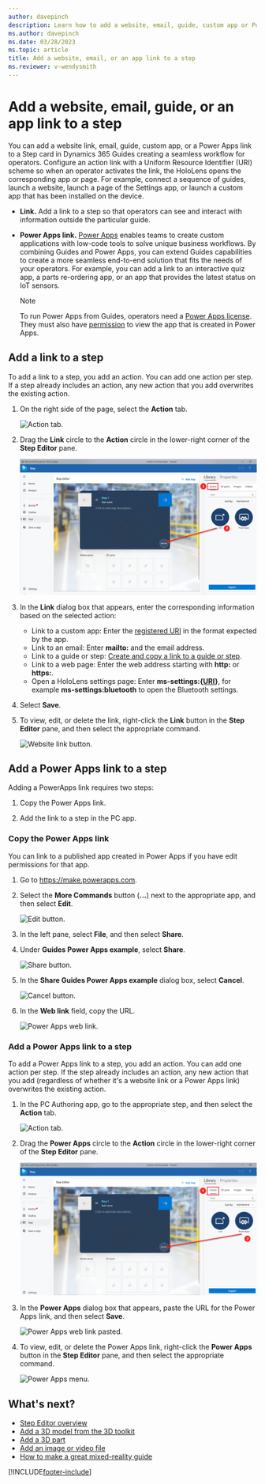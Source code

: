 ```yaml
---
author: davepinch
description: Learn how to add a website, email, guide, custom app or Power Apps link to a step in Microsoft Dynamics 365 Guides to create a seamless workflow for operators.
ms.author: davepinch
ms.date: 03/28/2023
ms.topic: article
title: Add a website, email, or an app link to a step
ms.reviewer: v-wendysmith
---
```


# Add a website, email, guide, or an app link to a step

You can add a website link, email, guide, custom app, or a Power Apps link to a Step card in Dynamics 365 Guides creating a seamless workflow for operators. Configure an action link with a Uniform Resource Identifier (URI) scheme so when an operator activates the link, the HoloLens opens the corresponding app or page.  For example, connect a sequence of guides, launch a website, launch a page of the Settings app, or launch a custom app that has been installed on the device.

- **Link.** Add a link to a step so that operators can see and interact with information outside the particular guide.

- **Power Apps link.** [Power Apps](https://products.office.com/business/microsoft-powerapps) enables teams to create custom applications with low-code tools to solve unique business workflows. By combining Guides and Power Apps, you can extend Guides capabilities to create a more seamless end-to-end solution that fits the needs of your operators. For example, you can add a link to an interactive quiz app, a parts re-ordering app, or an app that provides the latest status on IoT sensors.  

   > [!NOTE]
   > To run Power Apps from Guides, operators need a [Power Apps license](https://powerapps.microsoft.com/pricing/). They must also have [permission](/powerapps/maker/canvas-apps/share-app#share-an-app) to view the app that is created in Power Apps.

## Add a link to a step

To add a link to a step, you add an action. You can add one action per step. If a step already includes an action, any new action that you add overwrites the existing action.

1. On the right side of the page, select the **Action** tab.

    ![Action tab.](media/powerapps-action-tab.PNG "Action tab")

1. Drag the **Link** circle to the **Action** circle in the lower-right corner of the **Step Editor** pane.

    ![Dragging the Link circle to the Action circle.](media/website-link-drag-action.PNG "Dragging the Link circle to the Action circle")

1. In the **Link** dialog box that appears, enter the corresponding information based on the selected action:

   - Link to a custom app: Enter the [registered URI](/windows/uwp/launch-resume/handle-uri-activation) in the format expected by the app.
   - Link to an email: Enter **mailto:** and the email address.
   - Link to a guide or step: [Create and copy a link to a guide or step](pc-app-copy-link-guide-step.md).
   - Link to a web page: Enter the web address starting with **http:** or **https:**.
   - Open a HoloLens settings page: Enter **ms-settings:{[URI](/hololens/settings-uri-list#settings-uris)}**, for example **ms-settings:bluetooth** to open the Bluetooth settings.

1. Select **Save**.

1. To view, edit, or delete the link, right-click the **Link** button in the **Step Editor** pane, and then select the appropriate command.

    ![Website link button.](media/powerapps-menu.PNG "Website link button")

## Add a Power Apps link to a step

Adding a PowerApps link requires two steps:

1. Copy the Power Apps link.

2. Add the link to a step in the PC app.

### Copy the Power Apps link

You can link to a published app created in Power Apps if you have edit permissions for that app. 

1.	Go to <https://make.powerapps.com>.

2.	Select the **More Commands** button (**…**)  next to the appropriate app, and then select **Edit**.

     ![Edit button.](media/powerapps-home.PNG "Edit button")
 
3.	In the left pane, select **File**, and then select **Share**.      
 
4.	Under **Guides Power Apps example**, select **Share**.

     ![Share button.](media/powerapps-share-button.PNG "Share button")

5.	In the **Share Guides Power Apps example** dialog box, select **Cancel**.

     ![Cancel button.](media/powerapps-cancel-button.PNG "Cancel button")

6.	In the **Web link** field, copy the URL. 

     ![Power Apps web link.](media/powerapps-url.PNG "Power Apps web link")

### Add a Power Apps link to a step 

To add a Power Apps link to a step, you add an action. You can add one action per step. If the step already includes an action, any new action that you add (regardless of whether it's a website link or a Power Apps link) overwrites the existing action.

1.	In the PC Authoring app, go to the appropriate step, and then select the **Action** tab.

     ![Action tab.](media/powerapps-action-tab.PNG "Action tab")

2.	Drag the **Power Apps** circle to the **Action** circle in the lower-right corner of the **Step Editor** pane.

     ![Drag Power Apps.](media/powerapps-drag-action.PNG "Drag Power Apps")
     
3.	In the **Power Apps** dialog box that appears, paste the URL for the Power Apps link, and then select **Save**.

     ![Power Apps web link pasted.](media/powerapps-paste-url.PNG "Power Apps web link pasted")

4.	To view, edit, or delete the Power Apps link, right-click the **Power Apps** button in the **Step Editor** pane, and then select the appropriate command.

     ![Power Apps menu.](media/powerapps-menu.PNG "Power Apps menu")
     
## What's next?

- [Step Editor overview](pc-app-step-editor-overview.md)
- [Add a 3D model from the 3D toolkit](pc-app-add-3D-model.md)
- [Add a 3D part](pc-app-add-3D-part.md)
- [Add an image or video file](pc-app-add-media.md)
- [How to make a great mixed-reality guide](great-guide.md) 


[!INCLUDE[footer-include](../includes/footer-banner.md)]
